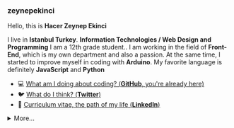 ### zeynepekinci


Hello, this is **Hacer Zeynep Ekinci**

I live in **Istanbul Turkey**. **Information Technologies / Web Design and Programming** I am a 12th grade student..
I am working in the field of **Front-End**, which is my own department and also a passion.
At the same time, I started to improve myself in coding with **Arduino**.
My favorite language is definitely **JavaScript** and **Python**

- 💻 [What am I doing about coding? (**GitHub**, you're already here)](https://github.com/zeynepekinci)
- 🐦  [What do I think? (**Twitter**)](https://twitter.com/hzeynepekinci)
- 🏹  [Curriculum vitae, the path of my life (**LinkedIn**)](https://linkedin.com/in/hacerzeynepekinci)


<details>
  <summary>More...</summary>
  <img src="https://github-readme-stats.vercel.app/api?username=zeynepekinci&show_icons=true&count_private=true&theme=dark" />
</details>
